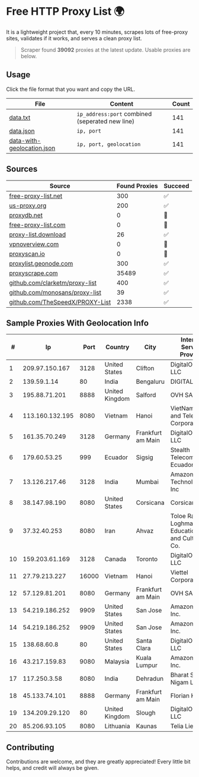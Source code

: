 
# Free HTTP Proxy List 🌍

It is a lightweight project that, every 10 minutes, scrapes lots of free-proxy sites, validates if it works, and serves a clean proxy list.


> Scraper found **39092** proxies at the latest update. Usable proxies are below.

## Usage

Click the file format that you want and copy the URL.


|File|Content|Count|
|----|-------|-----|
|[data.txt](https://raw.githubusercontent.com/themiralay/Proxy-List-World/master/data.txt)|`ip_address:port` combined (seperated new line)|141|
|[data.json](https://raw.githubusercontent.com/themiralay/Proxy-List-World/master/data.json)|`ip, port`|141|
|[data-with-geolocation.json](https://raw.githubusercontent.com/themiralay/Proxy-List-World/master/data-with-geolocation.json)|`ip, port, geolocation`|141|

## Sources

|Source|Found Proxies|Succeed|
|------|-------------|-------|
|[free-proxy-list.net](https://free-proxy-list.net)|300|✅|
|[us-proxy.org](https://www.us-proxy.org)|200|✅|
|[proxydb.net](http://proxydb.net)|0|🚫|
|[free-proxy-list.com](https://free-proxy-list.com/?page=&port=&type%5B%5D=http&type%5B%5D=https&up_time=0&search=Search)|0|🚫|
|[proxy-list.download](https://www.proxy-list.download/HTTP)|26|✅|
|[vpnoverview.com](https://vpnoverview.com/privacy/anonymous-browsing/free-proxy-servers)|0|🚫|
|[proxyscan.io](https://www.proxyscan.io)|0|🚫|
|[proxylist.geonode.com](https://proxylist.geonode.com/api/proxy-list?limit=300&page=1&sort_by=lastChecked&sort_type=desc&protocols=http,https)|300|✅|
|[proxyscrape.com](https://api.proxyscrape.com/v2/?request=displayproxies&protocol=http&timeout=10000&country=all&ssl=all&anonymity=all)|35489|✅|
|[github.com/clarketm/proxy-list](https://raw.githubusercontent.com/clarketm/proxy-list/master/proxy-list-raw.txt)|400|✅|
|[github.com/monosans/proxy-list](https://raw.githubusercontent.com/monosans/proxy-list/main/proxies/http.txt)|39|✅|
|[github.com/TheSpeedX/PROXY-List](https://raw.githubusercontent.com/TheSpeedX/PROXY-List/master/http.txt)|2338|✅|


## Sample Proxies With Geolocation Info

|#|Ip|Port|Country|City|Internet Service Provider|
|-|--|----|-------|----|-------------------------|
|1|209.97.150.167|3128|United States|Clifton|DigitalOcean, LLC|
|2|139.59.1.14|80|India|Bengaluru|DIGITALOCEAN|
|3|195.88.71.201|8888|United Kingdom|Salford|OVH SAS|
|4|113.160.132.195|8080|Vietnam|Hanoi|VietNam Post and Telecom Corporation|
|5|161.35.70.249|3128|Germany|Frankfurt am Main|DigitalOcean, LLC|
|6|179.60.53.25|999|Ecuador|Sigsig|Stealth Telecom del Ecuador|
|7|13.126.217.46|3128|India|Mumbai|Amazon Technologies Inc|
|8|38.147.98.190|8080|United States|Corsicana|Corsicana ISD|
|9|37.32.40.253|8080|Iran|Ahvaz|Toloe Rayaneh Loghman Educational and Cultural Co.|
|10|159.203.61.169|3128|Canada|Toronto|DigitalOcean, LLC|
|11|27.79.213.227|16000|Vietnam|Hanoi|Viettel Corporation|
|12|57.129.81.201|8080|Germany|Frankfurt am Main|OVH SAS|
|13|54.219.186.252|9909|United States|San Jose|Amazon.com, Inc.|
|14|54.219.186.252|9909|United States|San Jose|Amazon.com, Inc.|
|15|138.68.60.8|80|United States|Santa Clara|DigitalOcean, LLC|
|16|43.217.159.83|9080|Malaysia|Kuala Lumpur|Amazon.com, Inc.|
|17|117.250.3.58|8080|India|Dehradun|Bharat Sanchar Nigam Ltd|
|18|45.133.74.101|8888|Germany|Frankfurt am Main|Florian Kolb|
|19|134.209.29.120|80|United Kingdom|Slough|DigitalOcean, LLC|
|20|85.206.93.105|8080|Lithuania|Kaunas|Telia Lietuva|



## Contributing

Contributions are welcome, and they are greatly appreciated! Every
little bit helps, and credit will always be given.

